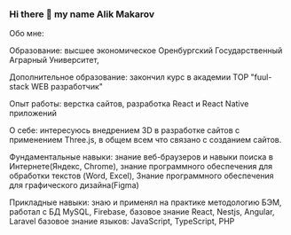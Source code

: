 ### Hi there 👋 my name Alik Makarov

 Обо мне:

Образование: высшее экономическое Оренбургский Государственный Аграрный Университет,

Дополнительное образование: закончил курс в академии ТОР "fuul-stack WEB разработчик"

Опыт работы: верстка сайтов, разработка React и React Native приложений

О себе: интересуюсь внедрением 3D в разработке сайтов с применением Three.js, в общем всем что связано с созданием сайтов.

Фундаментальные навыки:
знание веб-браузеров и навыки поиска в Интернете(Яндекс, Chrome),
знание программного обеспечения для обработки текстов (Word, Excel),
Знание программного обеспечения для графического дизайна(Figma)

Прикладные навыки:
знаю и применял на практике методологию БЭМ,
работал с БД MySQL, Firebase,
базовое знание React, Nestjs, Angular, Laravel
базовое знание языков: JavaScript, TypeScript, PHP
<!--
**Jaguar56/Jaguar56** is a ✨ _special_ ✨ repository because its `README.md` (this file) appears on your GitHub profile.

Here are some ideas to get you started:

- 🔭 I’m currently working on ...
- 🌱 I’m currently learning ...
- 👯 I’m looking to collaborate on ...
- 🤔 I’m looking for help with ...
- 💬 Ask me about ...
- 📫 How to reach me: ...
- 😄 Pronouns: ...
- ⚡ Fun fact: ...
-->

